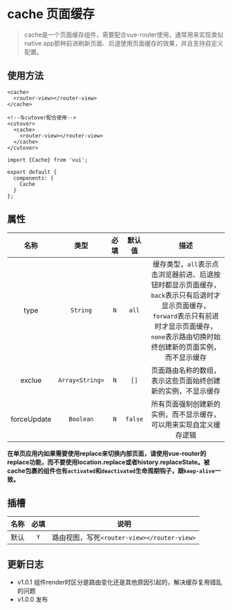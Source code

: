 # cache 页面缓存

> cache是一个页面缓存组件，需要配合vue-router使用，通常用来实现类似native app那种前进刷新页面、后退使用页面缓存的效果，并且支持自定义配置。

## 使用方法

```
<cache>
  <router-view></router-view>  
</cache>

<!--与cutover配合使用-->
<cutover>
  <cache>
    <router-view></router-view>
  </cache>
</cutover>
```

```
import {Cache} from 'vui';

export default {
  components: {
    Cache
  }
};
```

## 属性

名称|类型|必填|默认值|描述
:-:|:-:|:-:|:-:|:-:
type|`String`|`N`|`all`|缓存类型，`all`表示点击浏览器前进、后退按钮时都显示页面缓存，`back`表示只有后退时才显示页面缓存，`forward`表示只有前进时才显示页面缓存，`none`表示路由切换时始终创建新的页面实例，而不显示缓存
exclue|`Array<String>`|`N`|`[]`|页面路由名称的数组，表示这些页面始终创建新的实例，不显示缓存
forceUpdate|`Boolean`|`N`|`false`|所有页面强制创建新的实例，而不显示缓存，可以用来实现自定义缓存逻辑

**在单页应用内如果需要使用replace来切换内部页面，请使用vue-router的replace功能，而不要使用location.replace或者history.replaceState。被cache包裹的组件也有`activated`和`deactivated`生命周期钩子，跟`keep-alive`一致。**

## 插槽

名称|必填|说明
:-:|:-:|:-:
默认|`Y`|路由视图，写死`<router-view></router-view>`

## 更新日志

* v1.0.1 组件render时区分是路由变化还是其他原因引起的，解决缓存复用错乱的问题
* v1.0.0 发布
